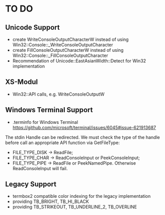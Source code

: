 # TO DO

## Unicode Support

- create WriteConsoleOutputCharacterW instead of using 
  Win32::Console::_WriteConsoleOutputCharacter
- create FillConsoleOutputCharacterW instead of using 
  Win32::Console::_FillConsoleOutputCharacter
- Recommendation of Unicode::EastAsianWidth::Detect for Win32 implementation

## XS-Modul

- Win32::API calls, e.g. WriteConsoleOutputW

## Windows Terminal Support

- .terminfo for Windows Terminal
  https://github.com/microsoft/terminal/issues/6045#issue-621913687

The stdin Handle can be redirected. We must check the type of the handle before
call an appropriate API function via GetFileType:
- FILE_TYPE_DISK -> ReadFile;
- FILE_TYPE_CHAR -> ReadConsoleInput or PeekConsoleInput;
- FILE_TYPE_PIPE -> ReadFile or PeekNamedPipe.
Otherwise ReadConsoleInput will fail.

## Legacy Support

- termbox2 compatible color indexing for the legacy implementation
- providing TB_BRIGHT, TB_HI_BLACK
- providing TB_STRIKEOUT, TB_UNDERLINE_2, TB_OVERLINE
